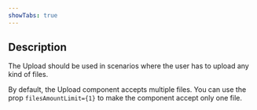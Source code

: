 ```yaml
---
showTabs: true
---
```


## Description

The Upload should be used in scenarios where the user has to upload any kind of files.

By default, the Upload component accepts multiple files. You can use the prop `filesAmountLimit={1}` to make the component accept only one file.
